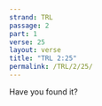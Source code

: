 ```yaml
---
strand: TRL
passage: 2
part: 1
verse: 25
layout: verse
title: "TRL 2:25"
permalink: /TRL/2/25/
---
```

Have you found it?
